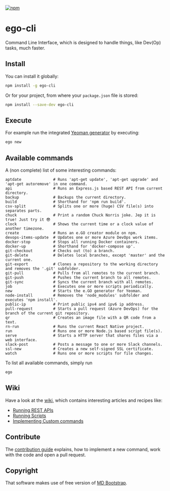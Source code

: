 [![npm](https://img.shields.io/npm/v/ego-cli.svg)](https://www.npmjs.com/package/ego-cli)

# ego-cli

Command Line Interface, which is designed to handle things, like Dev(Op) tasks, much faster.

## Install

You can install it globally:

```bash
npm install -g ego-cli
```

Or for your project, from where your `package.json` file is stored:

```bash
npm install --save-dev ego-cli
```

## Execute

For example run the integrated [Yeoman generator](https://github.com/egodigital/generator-ego) by executing:

```bash
ego new
```

## Available commands

A (non complete) list of some interesting commands:

```
aptdate              # Runs 'apt-get update', 'apt-get upgrade' and 'apt-get autoremove' in one command.
api                  # Runs an Express.js based REST API from current directory.
backup               # Backups the current directory.
build                # Shorthand for 'npm run build'.
csv-split            # Splits one or more (huge) CSV file(s) into separates parts.
chuck                # Print a random Chuck Norris joke. Jep it is true! Just try it 😎
clock                # Shows the current time or a clock value of another timezone.
create               # Runs an e.GO creator module on npm.
devops-items-update  # Updates one or more Azure DevOps work items.
docker-stop          # Stops all running Docker containers.
docker-up            # Shorthand for 'docker-compose up'.
git-checkout         # Checks out (to) a branch.
git-delete           # Deletes local branches, except 'master' and the current one.
git-export           # Clones a repository to the working directory and removes the '.git' subfolder.
git-pull             # Pulls from all remotes to the current branch.
git-push             # Pushes the current branch to all remotes.
git-sync             # Syncs the current branch with all remotes.
job                  # Executes one or more scripts periodically.
new                  # Starts the e.GO generator for Yeoman.
node-install         # Removes the 'node_modules' subfolder and executes 'npm install'.
public-ip            # Print public ipv4 and ipv6 ip address.
pull-request         # Starts a pull request (Azure DevOps) for the branch of the current git repository.
qr                   # Creates an image file with a QR code from a text.
rn-run               # Runs the current React Native project.
run                  # Runs one or more Node.js based script file(s).
serve                # Starts a HTTP server that shares files via a web interface.
slack-post           # Posts a message to one or more Slack channels.
ssl-new              # Creates a new self-signed SSL certificate.
watch                # Runs one or more scripts for file changes.
```

To list all available commands, simply run

```bash
ego
```

## Wiki

Have a look at the [wiki](https://github.com/egodigital/ego-cli/wiki), which contains interesting articles and recipes like:

* [Running REST APIs](https://github.com/egodigital/ego-cli/wiki/APIs)
* [Running Scripts](https://github.com/egodigital/ego-cli/wiki/Scripts)
* [Implementing Custom commands](https://github.com/egodigital/ego-cli/wiki/Custom%20commands)

## Contribute

The [contribution guide](./CONTRIBUTION.md) explains, how to implement a new command, work with the code and open a pull request.

## Copyright

That software makes use of free version of [MD Bootstrap](https://mdbootstrap.com/).
